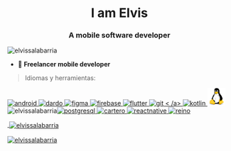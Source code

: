 <h1 align="center">I am Elvis</h1>
<h3 align="center">A mobile software developer</h3>

<p align="left"> <img src ="https://komarev.com/ghpvc/?username=elvissalabarria&label=Profile%20views&color=0e75b6&style=flat" alt="elvissalabarria" /> </p>

- 🔭  **Freelancer mobile developer** 


> Idiomas y herramientas:</h3>
<p align="left"> <a href="https://developer.android.com" target="_blank" rel="noreferrer"> <img src="https://raw.githubusercontent.com/devicons /devicon/master/icons/android/android-original-wordmark.svg" alt="android" width="40" height="40"/> </a> <a href="https://dart.dev " target="_blank" rel="noreferrer"> <img src="https://www.vectorlogo.zone/logos/dartlang/dartlang-icon.svg" alt="dardo" width="40" height=" 40"/> </a> <a href="https://www.figma.com/" target="_blank" rel="noreferrer"> <img src="https://www.vectorlogo.zone/logos/figma/figma-icon.svg" alt="figma" width="40" height="40"/> </a> <a href="https://firebase.google.com/" destino ="_blank" rel="noreferrer"> <img src="https://www.vectorlogo.zone/logos/firebase/firebase-icon.svg" alt="firebase" width="40" height="40" /> </a> <a href="https://flutter.dev" target="_blank" rel="noreferrer"> <img src="https://www.vectorlogo.zone/logos/flutterio/flutterio -icon.svg" alt="flutter" width="40" height="40"/> </a> <a href="https://git-scm.com/" target="_blank" rel="noreferrer"> <img src="https://www.vectorlogo.zone/logos/git-scm/git-scm-icon.svg" alt="git" width="40" height="40"/> < /a> <a href="https://kotlinlang.org" target="_blank" rel="noreferrer"> <img src="https://www.vectorlogo.zone/logos/kotlinlang/kotlinlang-icon. svg" alt="kotlin" width="40" height="40"/> </a> <a href="https://www.linux.org/" target="_blank" rel="noreferrer"> <img src="https://raw.githubusercontent.com/devicons/devicon/master/icons/linux/linux-original.svg" alt="linux" width="40" height="40"/> </ un> <a href="https://www.postgresql.org" target="_blank" rel="noreferrer"> <img src="https://raw.githubusercontent.com/devicons/devicon/master/icons/postgresql /postgresql-original-wordmark.svg" alt="postgresql" width="40" height="40"/> </a> <a href="https://postman.com" target="_blank" rel= "noreferrer"> <img src="https://www.vectorlogo.zone/logos/getpostman/getpostman-icon.svg" alt="cartero" width="40" height="40"/> </a> <a href="https://reactnative.dev/" target="_blank" rel="noreferrer"> <img src="https://reactnative.dev/img/header_logo.svg" alt="reactnative" width="40" height="40"/> </a> <a href="https://realm.io/" target="_blank" rel= "noreferrer"> <img src="https://raw.githubusercontent.com/bestofjs/bestofjs-webui/8665e8c267a0215f3159df28b33c365198101df5/public/logos/realm.svg" alt="reino" width="40" height="40"/



<p><img align="left" src="https://github-readme-stats.vercel.app/api/top-langs?username=elvissalabarria&show_icons=true&locale=en&layout=compact" alt="elvissalabarria" /> </p>

<p> <img align="center" src="https://github-readme-stats.vercel.app/api?username=elvissalabarria&show_icons=true&locale=en" alt="elvissalabarria" /> </p>

<p><img align="center" src="https://github-readme-streak-stats.herokuapp.com/?user=elvissalabarria&" alt="elvissalabarria" /></p>

